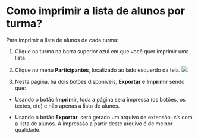 # Como imprimir a lista de alunos por turma?

Para imprimir a lista de alunos de cada turma:

1. Clique na turma na barra superior azul em que você quer imprimir uma lista.

2. Clique no menu **Participantes**, localizado ao lado esquerdo da tela.
![](https://raw.githubusercontent.com/mupi/readinweb-docs/master/images/list.png)

3. Nesta página, há dois botões disponíveis, **Exportar** e **Imprimir** sendo que:
  
  * Usando o botão **Imprimir**, toda a página será impressa (os botões, os textos, etc) e não apenas a lista de alunos.
  
  * Usando o botão **Exportar**, será gerado um arquivo de extensão *.xls* com a lista de alunos. A impressão a partir deste arquivo é de melhor qualidade.


